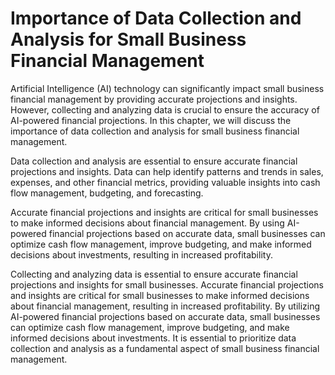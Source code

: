 Importance of Data Collection and Analysis for Small Business Financial Management
============================================================================================================================================================================

Artificial Intelligence (AI) technology can significantly impact small business financial management by providing accurate projections and insights. However, collecting and analyzing data is crucial to ensure the accuracy of AI-powered financial projections. In this chapter, we will discuss the importance of data collection and analysis for small business financial management.

Data collection and analysis are essential to ensure accurate financial projections and insights. Data can help identify patterns and trends in sales, expenses, and other financial metrics, providing valuable insights into cash flow management, budgeting, and forecasting.

Accurate financial projections and insights are critical for small businesses to make informed decisions about financial management. By using AI-powered financial projections based on accurate data, small businesses can optimize cash flow management, improve budgeting, and make informed decisions about investments, resulting in increased profitability.

Collecting and analyzing data is essential to ensure accurate financial projections and insights for small businesses. Accurate financial projections and insights are critical for small businesses to make informed decisions about financial management, resulting in increased profitability. By utilizing AI-powered financial projections based on accurate data, small businesses can optimize cash flow management, improve budgeting, and make informed decisions about investments. It is essential to prioritize data collection and analysis as a fundamental aspect of small business financial management.
